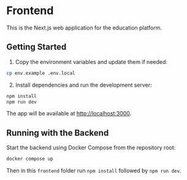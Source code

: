 # Frontend

This is the Next.js web application for the education platform.

## Getting Started

1. Copy the environment variables and update them if needed:

```bash
cp env.example .env.local
```

2. Install dependencies and run the development server:

```bash
npm install
npm run dev
```

The app will be available at <http://localhost:3000>.

## Running with the Backend

Start the backend using Docker Compose from the repository root:

```bash
docker compose up
```

Then in this `frontend` folder run `npm install` followed by `npm run dev`.
